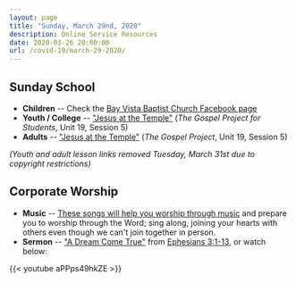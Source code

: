 ```yaml
---
layout: page
title: "Sunday, March 29nd, 2020"
description: Online Service Resources
date: 2020-03-26 20:00:00
url: /covid-19/march-29-2020/
---
```

## Sunday School

- **Children** -- Check the [Bay Vista Baptist Church Facebook page](https://www.facebook.com/groups/68059906209/)
- **Youth / College** -- ["Jesus at the Temple"](http://files.djs-consulting.com/site-assets/2020-03-29-youth-ss.pdf) (_The Gospel Project for Students_, Unit 19, Session 5)
- **Adults** -- ["Jesus at the Temple"](http://files.djs-consulting.com/site-assets/2020-03-29-adult-ss.pdf) (_The Gospel Project_, Unit 19, Session 5)

_(Youth and adult lesson links removed Tuesday, March 31st due to copyright restrictions)_

## Corporate Worship

- **Music** -- [These songs will help you worship through music](https://www.youtube.com/playlist?list=PLdltai4xtI5gwuxTmL2TQ4mJNNMYoO10x) and prepare you to worship through the Word; sing along, joining your hearts with others even though we can't join together in person.
- **Sermon** -- ["A Dream Come True"](/2020/03/a-dream-come-true/) from [Ephesians 3:1-13](https://www.biblegateway.com/passage/?search=Ephesians+3%3A1-13&version=NIV), or watch below:

{{< youtube aPPps49hkZE >}}
